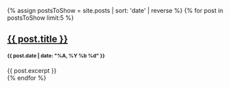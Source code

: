 ---
---

{% assign postsToShow = site.posts | sort: 'date' | reverse %}
{% for post in postsToShow limit:5 %}
<section class="blog-post">
  <h1><a href="{{ post.url }}">{{ post.title }}</a></h1>
  <h4><small>{{ post.date | date: "%A, %Y %b %d" }}</small></h4>
  {{ post.excerpt }}
</section>
{% endfor %}
